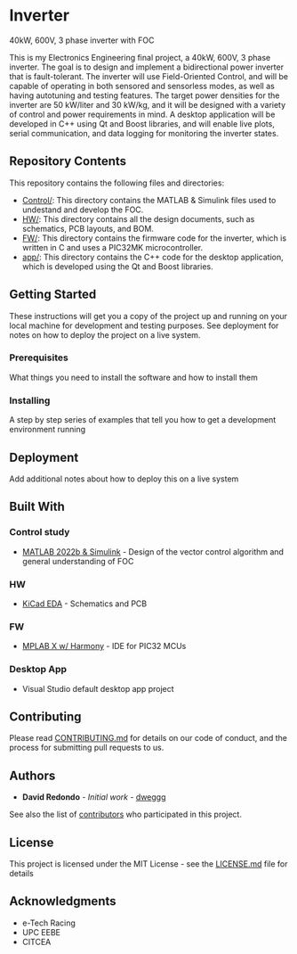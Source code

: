 # Inverter
40kW, 600V, 3 phase inverter with FOC

This is my Electronics Engineering final project, a 40kW, 600V, 3 phase inverter. The goal is to design and implement a bidirectional power inverter that is fault-tolerant. The inverter will use Field-Oriented Control, and will be capable of operating in both sensored and sensorless modes, as well as having autotuning and testing features. The target power densities for the inverter are 50 kW/liter and 30 kW/kg, and it will be designed with a variety of control and power requirements in mind. A desktop application will be developed in C++ using Qt and Boost libraries, and will enable live plots, serial communication, and data logging for monitoring the inverter states.

## Repository Contents
This repository contains the following files and directories:

* [Control/](https://github.com/dweggg/Inverter/blob/main/Control/): This directory contains the MATLAB & Simulink files used to undestand and develop the FOC.
* [HW/](https://github.com/dweggg/Inverter/blob/main/HW/): This directory contains all the design documents, such as schematics, PCB layouts, and BOM.
* [FW/](https://github.com/dweggg/Inverter/blob/main/SW/): This directory contains the firmware code for the inverter, which is written in C and uses a PIC32MK microcontroller.
* [app/](https://github.com/dweggg/Inverter/blob/main/app/): This directory contains the C++ code for the desktop application, which is developed using the Qt and Boost libraries.

## Getting Started

These instructions will get you a copy of the project up and running on your local machine for development and testing purposes. See deployment for notes on how to deploy the project on a live system.

### Prerequisites

What things you need to install the software and how to install them

### Installing

A step by step series of examples that tell you how to get a development environment running

## Deployment

Add additional notes about how to deploy this on a live system

## Built With
### Control study
* [MATLAB 2022b & Simulink](https://www.mathworks.com/products/matlab.html) - Design of the vector control algorithm and general understanding of FOC

### HW
* [KiCad EDA](https://www.kicad.org/) - Schematics and PCB

### FW
* [MPLAB X w/ Harmony](https://www.microchip.com/en-us/tools-resources/configure/mplab-harmony) - IDE for PIC32 MCUs

### Desktop App
* Visual Studio default desktop app project

## Contributing

Please read [CONTRIBUTING.md](https://github.com/dweggg/Inverter/blob/master/CONTRIBUTING.md) for details on our code of conduct, and the process for submitting pull requests to us.

## Authors

* **David Redondo** - *Initial work* - [dweggg](https://github.com/dweggg)

See also the list of [contributors](https://github.com/dweggg/Inverter/contributors) who participated in this project.

## License

This project is licensed under the MIT License - see the [LICENSE.md](LICENSE.md) file for details

## Acknowledgments

* e-Tech Racing
* UPC EEBE
* CITCEA
